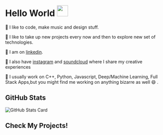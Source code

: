 # Hello World <img src="https://raw.githubusercontent.com/MartinHeinz/MartinHeinz/master/wave.gif" width="35px">

🌱 I like to code, make music and design stuff.

🔭 I like to take up new projects every now and then to explore new set of technologies.

💬 I am on [linkedin].

👯 I also have [instagram] and [soundcloud] where I share my creative experiences

🤔 I usually work on C++, Python, Javascript, Deep/Machine Learning, Full Stack Apps,but you might find me working on anything bizarre as well 😄 .

<!-- ![Profile views](https://gpvc.arturio.dev/kaushal1011) -->

## GitHub Stats

![GitHub Stats Card]

<!-- ![gitstats] -->
<!-- ![top langs] -->
 

## __Check My Projects!__

<!-- ## GitHub Trophies -->

<!-- https://github.com/ryo-ma/github-profile-trophy -->

<!-- [GitHub Trophies] -->

[linkedin]: https://www.linkedin.com/in/kaushal1011/
[instagram]: https://www.instagram.com/kau5hal10/
[soundcloud]: https://soundcloud.com/kau5hal10
[github stats card]: https://github-readme-stats.vercel.app/api?username=kaushal1011
[github trophies]: https://github-profile-trophy.vercel.app/?username=kaushal1011&column=4&margin-w=18&margin-h=15
[top langs]:https://github-readme-stats.vercel.app/api/top-langs/?username=kaushal1011 
[gitstats]:https://github-readme-streak-stats.herokuapp.com/?user=kaushal1011&%22
<!-- [![Top Langs](https://github-readme-stats.vercel.app/api/top-langs/?username=kaushal1011&layout=compact)] -->
